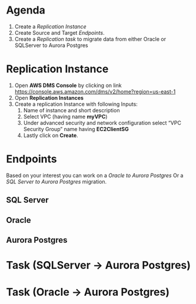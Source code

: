# Agenda

1. Create a *Replication Instance*
2. Create Source and Target *Endpoints*.
3. Create a *Replication task* to migrate data from either Oracle or SQLServer to Aurora Postgres


# Replication Instance
1. Open **AWS DMS Console** by clicking on link https://console.aws.amazon.com/dms/v2/home?region=us-east-1
2. Open **Replication Instances**
3. Create a replication Instance with following Inputs:
    1. Name of instance and short description
    2. Select VPC (having name **myVPC**)
    3. Under advanced security and network configuration select “VPC Security Group” name having **EC2ClientSG**
    4. Lastly click on **Create**.

# Endpoints
Based on your interest you can work on a *Oracle to Aurora Postgres* Or a *SQL Server to Aurora Postgres* migration.

## SQL Server
## Oracle
## Aurora Postgres
# Task (SQLServer -> Aurora Postgres)
# Task (Oracle -> Aurora Postgres)
